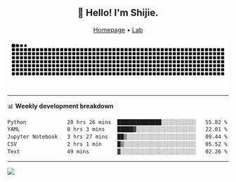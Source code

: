 <h2 align="center">👋 Hello! I'm Shijie.</h2>
<p align="center">
  <a href="https://xu-shi-jie.github.io"> Homepage</a> •
  <a href="https://onoda-lab.jp"> Lab </a>
</p>

![Snake animation](https://github.com/xu-shi-jie/xu-shi-jie/blob/output/github-snake.svg)


-------

📊 **Weekly development breakdown**
<!--START_SECTION:waka-->

```txt
Python             20 hrs 26 mins  ██████████████░░░░░░░░░░░   55.82 %
YAML               8 hrs 3 mins    █████▓░░░░░░░░░░░░░░░░░░░   22.01 %
Jupyter Notebook   3 hrs 27 mins   ██▒░░░░░░░░░░░░░░░░░░░░░░   09.44 %
CSV                2 hrs 1 min     █▒░░░░░░░░░░░░░░░░░░░░░░░   05.52 %
Text               49 mins         ▓░░░░░░░░░░░░░░░░░░░░░░░░   02.26 %
```

<!--END_SECTION:waka-->

-------
![](https://komarev.com/ghpvc/?username=xu-shi-jie&style=flat-square&color=blue) 
